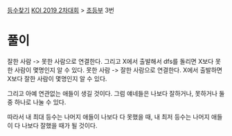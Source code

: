 [등수찾기](https://www.acmicpc.net/problem/17616)
[KOI 2019 2차대회](https://www.acmicpc.net/category/456) > [초등부](https://www.acmicpc.net/category/detail/2075) 3번

# 풀이
잘한 사람 -> 못한 사람으로 연결한다. 그리고 X에서 출발해서 dfs를 돌리면 X보다 못한 사람이 몇명인지 알 수 있다. 
못한 사람 -> 잘한 사람으로 연결한다. X에서 출발하면 X보다 잘한 사람이 몇명인지 알 수 있다. 

그리고 아예 연관없는 애들이 생길 것이다. 
그럼 얘네들은 나보다 잘하거나, 못하거나 둘 중 하나로 나눌 수 있다. 

따라서 내 최대 등수는 나머지 애들이 나보다 다 못했을 때, 내 최저 등수는 나머지 애들이 다 나보다 잘했을 때가 될 것이다.